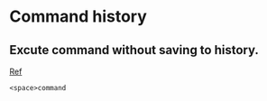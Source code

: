 # Command history

## Excute command without saving to history.

[Ref](http://www.commandlinefu.com/commands/view/1512/execute-a-command-without-saving-it-in-the-history)

```
<space>command
```
